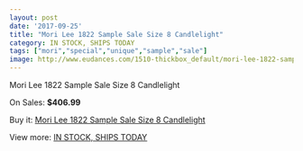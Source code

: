 ```yaml
---
layout: post
date: '2017-09-25'
title: "Mori Lee 1822 Sample Sale Size 8 Candlelight"
category: IN STOCK, SHIPS TODAY
tags: ["mori","special","unique","sample","sale"]
image: http://www.eudances.com/1510-thickbox_default/mori-lee-1822-sample-sale-size-8-candlelight.jpg
---
```

Mori Lee 1822 Sample Sale Size 8 Candlelight

On Sales: **$406.99**
<a href="https://www.eudances.com/en/in-stock-ships-today/530-mori-lee-1822-sample-sale-size-8-candlelight.html"><amp-img layout="responsive" width="600" height="600" src="//www.eudances.com/1510-thickbox_default/mori-lee-1822-sample-sale-size-8-candlelight.jpg" alt="Mori Lee 1822 Sample Sale Size 8 Candlelight 0" /></a>
<a href="https://www.eudances.com/en/in-stock-ships-today/530-mori-lee-1822-sample-sale-size-8-candlelight.html"><amp-img layout="responsive" width="600" height="600" src="//www.eudances.com/1511-thickbox_default/mori-lee-1822-sample-sale-size-8-candlelight.jpg" alt="Mori Lee 1822 Sample Sale Size 8 Candlelight 1" /></a>

Buy it: [Mori Lee 1822 Sample Sale Size 8 Candlelight](https://www.eudances.com/en/in-stock-ships-today/530-mori-lee-1822-sample-sale-size-8-candlelight.html "Mori Lee 1822 Sample Sale Size 8 Candlelight")

View more: [IN STOCK, SHIPS TODAY](https://www.eudances.com/en/5-in-stock-ships-today "IN STOCK, SHIPS TODAY")